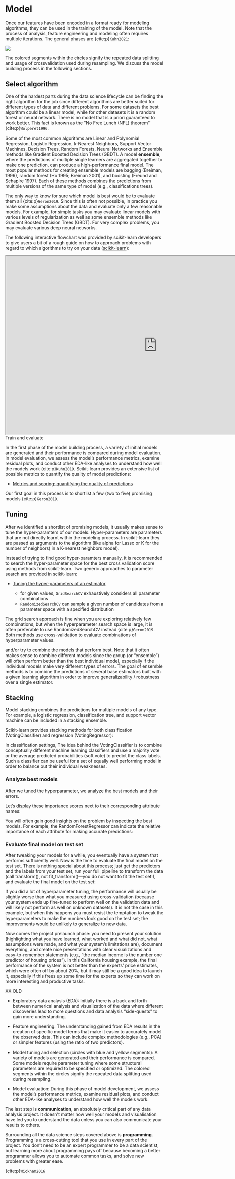 # Model

Once our features have been encoded in a format ready for modeling algorithms, they can be used in the training of the model. Note that the process of analysis, feature engineering and modeling often requires multiple iterations. The general phases are {cite:p}`Kuhn2021`:

![](https://www.tmwr.org/premade/modeling-process.svg)

The colored segments within the circles signify the repeated data splitting and usage of crossvalidation used during resampling. We discuss the model building process in the following sections.

## Select algorithm

One of the hardest parts during the data science lifecycle can be finding the right algorithm for the job since different algorithms are better suited for different types of data and different problems. For some datasets the best algorithm could be a linear model, while for other datasets it is a random forest or neural network. There is no model that is a priori guaranteed to work better. This fact is known as the "No Free Lunch (NFL) theorem" {cite:p}`Wolperet1996`.

Some of the most common algorithms are Linear and Polynomial Regression, Logistic Regression, k-Nearest Neighbors, Support Vector Machines, Decision Trees, Random Forests, Neural Networks and Ensemble methods like Gradient Boosted Decision Trees (GBDT). A model **ensemble**, where the predictions of multiple single learners are aggregated together to make one prediction, can produce a high-performance final model. The most popular methods for creating ensemble models are bagging (Breiman, 1996), random forest (Ho 1995; Breiman 2001), and boosting (Freund and Schapire 1997). Each of these methods combines the predictions from multiple versions of the same type of model (e.g., classifications trees).

The only way to know for sure which model is best would be to evaluate them all {cite:p}`Geron2019`. Since this is often not possible, in practice you make some assumptions about the data and evaluate only a few reasonable models. For example, for simple tasks you may evaluate linear models with various levels of regularization as well as some ensemble methods like Gradient Boosted Decision Trees (GBDT). For very complex problems, you may evaluate various deep neural networks.

The following interactive flowchart was provided by scikit-learn developers to give users a bit of a rough guide on how to approach problems with regard to which algorithms to try on your data ([scikit-learn](https://scikit-learn.org/stable/tutorial/machine_learning_map/index.html)):


<div>
  <iframe id="scikit-learn"
      title="Choosing the right estimator"
      width="960"
      height="569"
      src="https://scikit-learn.org/stable/_static/ml_map.png">
  </iframe

## Train and evaluate

In the first phase of the model building process, a variety of initial models are generated and their performance is compared during model evaluation. In model evaluation, we assess the model’s performance metrics, examine residual plots, and conduct other EDA-like analyses to understand how well the models work {cite:p}`Kuhn2019`. Scikit-learn provides an extensive list of possible metrics to quantify the quality of model predictions:

- [Metrics and scoring: quantifying the quality of predictions](https://scikit-learn.org/stable/modules/model_evaluation.html)

Our first goal in this process is to shortlist a few (two to five) promising models {cite:p}`Geron2019`. 

## Tuning

After we identified a shortlist of promising models, it usually makes sense to tune the hyper-paramters of our models. Hyper-parameters are parameters that are not directly learnt within the modeling process. In scikit-learn they are passed as arguments to the algorithm (like alpha for Lasso or K for the number of neighbors) in a K-nearest neighbors model). 

Instead of trying to find good hyper-paramters manually, it is recommended to search the hyper-parameter space for the best cross validation score using methods from scikit-learn. Two generic approaches to parameter search are provided in scikit-learn: 

- [Tuning the hyper-parameters of an estimator](https://scikit-learn.org/stable/modules/grid_search.html)

  - for given values, `GridSearchCV` exhaustively considers all parameter combinations
  - `RandomizedSearchCV` can sample a given number of candidates from a parameter space with a specified distribution

The grid search approach is fine when you are exploring relatively few combinations, but when the hyperparameter search space is large, it is often preferable to use RandomizedSearchCV instead {cite:p}`Geron2019`. Both methods use cross-validation to evaluate combinations of hyperparameter values. 

 and/or try to combine the models that perform best. Note that it often makes sense to combine different models since the group (or “ensemble”) will often perform better than the best individual model, especially if the individual models make very different types of errors. The goal of ensemble methods is to combine the predictions of several base estimators built with a given learning algorithm in order to improve generalizability / robustness over a single estimator.

## Stacking

Model stacking combines the predictions for multiple models of any type. For example, a logistic regression, classification tree, and support vector machine can be included in a stacking ensemble.

Scikit-learn provides stacking methods for both classification (VotingClassifier) and regression (VotingRegressor):

In classification settings, The idea behind the VotingClassifier is to combine conceptually different machine learning classifiers and use a majority vote or the average predicted probabilities (soft vote) to predict the class labels. Such a classifier can be useful for a set of equally well performing model in order to balance out their individual weaknesses.



### Analyze best models

After we tuned the hyperparameter, we analyze the best models and their errors.

Let’s display these importance scores next to their corresponding attribute names:

You will often gain good insights on the problem by inspecting the best models. For example, the RandomForestRegressor can indicate the relative importance of each attribute for making accurate predictions:

### Evaluate final model on test set

After tweaking your models for a while, you eventually have a system that performs sufficiently well. Now is the time to evaluate the final model on the test set. There is nothing special about this process; just get the predictors and the labels from your test set, run your full_pipeline to transform the data (call transform(), not fit_transform()—you do not want to fit the test set!), and evaluate the final model on the test set:


If you did a lot of hyperparameter tuning, the performance will usually be slightly worse than what you measured using cross-validation (because your system ends up fine-tuned to perform well on the validation data and will likely not perform as well on unknown datasets). It is not the case in this example, but when this happens you must resist the temptation to tweak the hyperparameters to make the numbers look good on the test set; the improvements would be unlikely to generalize to new data.

Now comes the project prelaunch phase: you need to present your solution (highlighting what you have learned, what worked and what did not, what assumptions were made, and what your system’s limitations are), document everything, and create nice presentations with clear visualizations and easy-to-remember statements (e.g., “the median income is the number one predictor of housing prices”). In this California housing example, the final performance of the system is not better than the experts’ price estimates, which were often off by about 20%, but it may still be a good idea to launch it, especially if this frees up some time for the experts so they can work on more interesting and productive tasks.


XX OLD





- Exploratory data analysis (EDA): Initially there is a back and forth between numerical analysis and visualization of the data  where different discoveries lead to more questions and data analysis “side-quests” to gain more understanding.

- Feature engineering: The understanding gained from EDA results in the creation of specific model terms that make it easier to accurately model the observed data. This can include complex methodologies (e.g., PCA) or simpler features (using the ratio of two predictors). 

- Model tuning and selection (circles with blue and yellow segments): A variety of models are generated and their performance is compared. Some models require parameter tuning where some structural parameters are required to be specified or optimized. The colored segments within the circles signify the repeated data splitting used during resampling.

- Model evaluation: During this phase of model development, we assess the model’s performance metrics, examine residual plots, and conduct other EDA-like analyses to understand how well the models work. 

The last step is **communication**, an absolutely critical part of any data analysis project. It doesn't matter how well your models and visualisation have led you to understand the data unless you can also communicate your results to others.

Surrounding all the data science steps covered above is **programming**. Programming is a cross-cutting tool that you use in every part of the project. You don’t need to be an expert programmer to be a data scientist, but learning more about programming pays off because becoming a better programmer allows you to automate
common tasks, and solve new problems with greater ease.


{cite:p}`Wickham2016`
